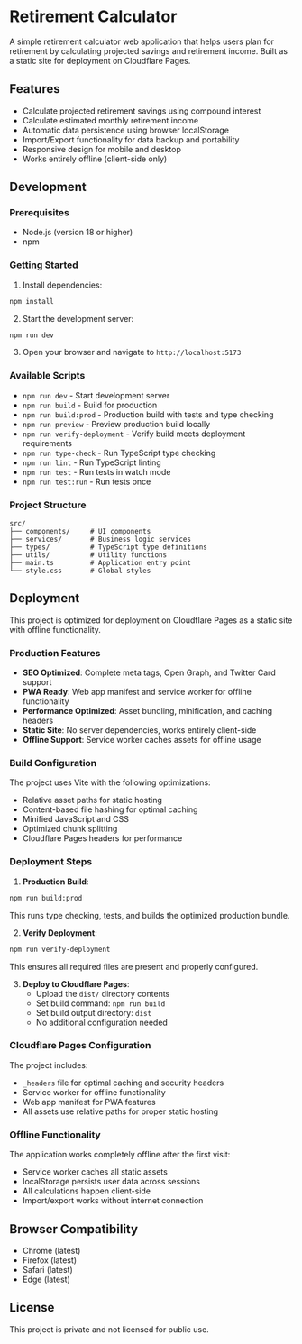 # Retirement Calculator

A simple retirement calculator web application that helps users plan for retirement by calculating projected savings and retirement income. Built as a static site for deployment on Cloudflare Pages.

## Features

- Calculate projected retirement savings using compound interest
- Calculate estimated monthly retirement income
- Automatic data persistence using browser localStorage
- Import/Export functionality for data backup and portability
- Responsive design for mobile and desktop
- Works entirely offline (client-side only)

## Development

### Prerequisites

- Node.js (version 18 or higher)
- npm

### Getting Started

1. Install dependencies:
```bash
npm install
```

2. Start the development server:
```bash
npm run dev
```

3. Open your browser and navigate to `http://localhost:5173`

### Available Scripts

- `npm run dev` - Start development server
- `npm run build` - Build for production
- `npm run build:prod` - Production build with tests and type checking
- `npm run preview` - Preview production build locally
- `npm run verify-deployment` - Verify build meets deployment requirements
- `npm run type-check` - Run TypeScript type checking
- `npm run lint` - Run TypeScript linting
- `npm run test` - Run tests in watch mode
- `npm run test:run` - Run tests once

### Project Structure

```
src/
├── components/     # UI components
├── services/       # Business logic services
├── types/          # TypeScript type definitions
├── utils/          # Utility functions
├── main.ts         # Application entry point
└── style.css       # Global styles
```

## Deployment

This project is optimized for deployment on Cloudflare Pages as a static site with offline functionality.

### Production Features

- **SEO Optimized**: Complete meta tags, Open Graph, and Twitter Card support
- **PWA Ready**: Web app manifest and service worker for offline functionality
- **Performance Optimized**: Asset bundling, minification, and caching headers
- **Static Site**: No server dependencies, works entirely client-side
- **Offline Support**: Service worker caches assets for offline usage

### Build Configuration

The project uses Vite with the following optimizations:
- Relative asset paths for static hosting
- Content-based file hashing for optimal caching
- Minified JavaScript and CSS
- Optimized chunk splitting
- Cloudflare Pages headers for performance

### Deployment Steps

1. **Production Build**:
```bash
npm run build:prod
```
This runs type checking, tests, and builds the optimized production bundle.

2. **Verify Deployment**:
```bash
npm run verify-deployment
```
This ensures all required files are present and properly configured.

3. **Deploy to Cloudflare Pages**:
   - Upload the `dist/` directory contents
   - Set build command: `npm run build`
   - Set build output directory: `dist`
   - No additional configuration needed

### Cloudflare Pages Configuration

The project includes:
- `_headers` file for optimal caching and security headers
- Service worker for offline functionality
- Web app manifest for PWA features
- All assets use relative paths for proper static hosting

### Offline Functionality

The application works completely offline after the first visit:
- Service worker caches all static assets
- localStorage persists user data across sessions
- All calculations happen client-side
- Import/export works without internet connection

## Browser Compatibility

- Chrome (latest)
- Firefox (latest)
- Safari (latest)
- Edge (latest)

## License

This project is private and not licensed for public use.